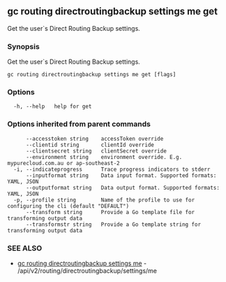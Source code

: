 ## gc routing directroutingbackup settings me get

Get the user`s Direct Routing Backup settings.

### Synopsis

Get the user`s Direct Routing Backup settings.

```
gc routing directroutingbackup settings me get [flags]
```

### Options

```
  -h, --help   help for get
```

### Options inherited from parent commands

```
      --accesstoken string    accessToken override
      --clientid string       clientId override
      --clientsecret string   clientSecret override
      --environment string    environment override. E.g. mypurecloud.com.au or ap-southeast-2
  -i, --indicateprogress      Trace progress indicators to stderr
      --inputformat string    Data input format. Supported formats: YAML, JSON
      --outputformat string   Data output format. Supported formats: YAML, JSON
  -p, --profile string        Name of the profile to use for configuring the cli (default "DEFAULT")
      --transform string      Provide a Go template file for transforming output data
      --transformstr string   Provide a Go template string for transforming output data
```

### SEE ALSO

* [gc routing directroutingbackup settings me](gc_routing_directroutingbackup_settings_me.html)	 - /api/v2/routing/directroutingbackup/settings/me


